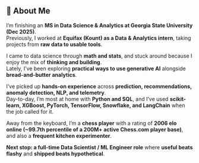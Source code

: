 ## 👋 About Me

I’m finishing an **MS in Data Science & Analytics at Georgia State University (Dec 2025)**.  
Previously, I worked at **Equifax (Kount) as a Data & Analytics intern**, taking projects from **raw data to usable tools**.

I came to data science through **math and stats**, and stuck around because I enjoy the mix of **thinking and building**.  
Lately, I’ve been exploring **practical ways to use generative AI** alongside **bread-and-butter analytics**.

I’ve picked up **hands-on experience** across **prediction, recommendations, anomaly detection, NLP, and telemetry**.  
Day-to-day, I’m most at home with **Python and SQL**, and I’ve used **scikit-learn, XGBoost, PyTorch, TensorFlow, Snowflake, and LangChain** when the job called for it.

Away from the keyboard, I’m a **chess player** with a rating of **2006 elo online (~99.7th percentile of a 200M+ active Chess.com player base)**, and also a **frequent kitchen experimenter**.

**Next stop: a full-time Data Scientist / ML Engineer role** where **useful beats flashy** and **shipped beats hypothetical**.
